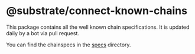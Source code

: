 # @substrate/connect-known-chains

This package contains all the well known chain specifications. It is updated
daily by a bot via pull request.

You can find the chainspecs in the [specs](./specs/) directory.
